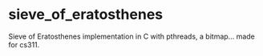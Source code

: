 sieve_of_eratosthenes
=====================

Sieve of Eratosthenes implementation in C with pthreads, a bitmap... made for cs311. 
